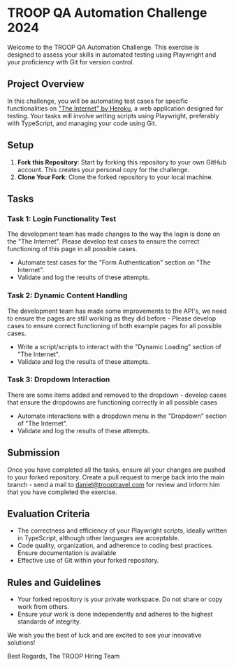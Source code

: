 # TROOP QA Automation Challenge 2024

Welcome to the TROOP QA Automation Challenge. This exercise is designed to assess your skills in automated testing using Playwright and your proficiency with Git for version control.

## Project Overview

In this challenge, you will be automating test cases for specific functionalities on ["The Internet" by Heroku](https://the-internet.herokuapp.com), a web application designed for testing. Your tasks will involve writing scripts using Playwright, preferably with TypeScript, and managing your code using Git.

## Setup

1. **Fork this Repository**: Start by forking this repository to your own GitHub account. This creates your personal copy for the challenge.
2. **Clone Your Fork**: Clone the forked repository to your local machine.

## Tasks

### Task 1: Login Functionality Test

The development team has made changes to the way the login is done on the "The Internet". Please develop test cases to ensure the correct functioning of this page in all possible cases.

- Automate test cases for the "Form Authentication" section on "The Internet".
- Validate and log the results of these attempts.

### Task 2: Dynamic Content Handling

The development team has made some improvements to the API's, we need to ensure the pages are still working as they did before - Please develop cases to ensure correct functioning of both example pages for all possible cases.

- Write a script/scripts to interact with the "Dynamic Loading" section of "The Internet".
- Validate and log the results of these attempts.


### Task 3: Dropdown Interaction

There are some items added and removed to the dropdown - develop cases that ensure the dropdowns are functioning correctly in all possible cases

- Automate interactions with a dropdown menu in the "Dropdown" section of "The Internet".
- Validate and log the results of these attempts.

## Submission

Once you have completed all the tasks, ensure all your changes are pushed to your forked repository. Create a pull request to merge back into the main branch - send a mail to daniel@trooptravel.com for review and inform him that you have completed the exercise.

## Evaluation Criteria

- The correctness and efficiency of your Playwright scripts, ideally written in TypeScript, although other languages are acceptable.
- Code quality, organization, and adherence to coding best practices. Ensure documentation is available
- Effective use of Git within your forked repository.

## Rules and Guidelines

- Your forked repository is your private workspace. Do not share or copy work from others.
- Ensure your work is done independently and adheres to the highest standards of integrity.

We wish you the best of luck and are excited to see your innovative solutions!

Best Regards,
The TROOP Hiring Team
